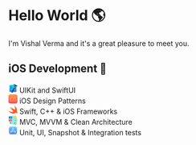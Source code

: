 # Hello World 🌎

I'm Vishal Verma and it's a great pleasure to meet you.
&nbsp;

## **iOS Development** **📱** ##

<img src="https://github.com/vishalverma865/vishalverma865/blob/main/Xcode.png" alt="Alt Text" width="18"> UIKit and SwiftUI<br/>
 <img src="https://github.com/vishalverma865/vishalverma865/blob/main/ios.png" alt="Alt Text" width="18"> iOS Design Patterns <br/>
<img src="https://github.com/vishalverma865/vishalverma865/blob/main/Swift.png" alt="Alt Text" width="18">  Swift, C++ & iOS Frameworks  <br/>
 <img src="https://github.com/vishalverma865/vishalverma865/blob/main/Design.png" alt="Alt Text" width="18"> MVC, MVVM & Clean Architecture <br/>
<img src="https://github.com/vishalverma865/vishalverma865/blob/main/App%20Store.png" alt="Alt Text" width="18"> Unit, UI, Snapshot & Integration tests <br/>
